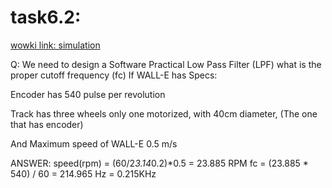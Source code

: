 # task6.2:
[wowki link: simulation](https://wokwi.com/projects/375149975368274945)


Q:
We need to design a Software Practical Low Pass Filter (LPF) what is the proper cutoff frequency (fc) If WALL-E has Specs:

Encoder has 540 pulse per revolution

Track has three wheels only one motorized, with 40cm diameter, (The one that has encoder)

And Maximum speed of WALL-E 0.5 m/s

ANSWER: speed(rpm) = (60/2*3.14*0.2)*0.5 = 23.885 RPM 
fc = (23.885 * 540) / 60 = 214.965 Hz = 0.215KHz 
